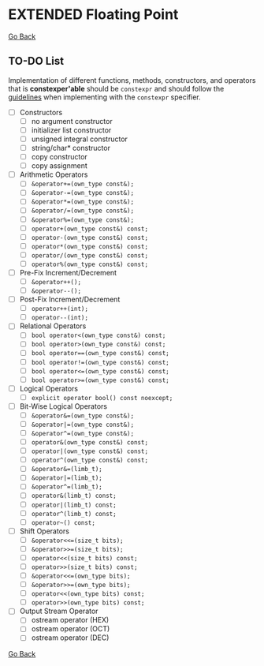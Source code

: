 # **EXTENDED Floating Point**

[Go Back](../README.md)

## **TO-DO List**

Implementation of different functions, methods, constructors, and operators that is **constexper'able**
should be `constexpr` and should follow the [guidelines](https://en.cppreference.com/w/cpp/language/constexpr)
when implementing with the `constexpr` specifier.

- [ ] Constructors
    - [ ] no argument constructor
    - [ ] initializer list constructor
    - [ ] unsigned integral constructor
    - [ ] string/char* constructor
    - [ ] copy constructor
    - [ ] copy assignment

- [ ] Arithmetic Operators
    - [ ] `&operator+=(own_type const&);`
    - [ ] `&operator-=(own_type const&);`
    - [ ] `&operator*=(own_type const&);`
    - [ ] `&operator/=(own_type const&);`
    - [ ] `&operator%=(own_type const&);`
    - [ ] `operator+(own_type const&) const;`
    - [ ] `operator-(own_type const&) const;`
    - [ ] `operator*(own_type const&) const;`
    - [ ] `operator/(own_type const&) const;`
    - [ ] `operator%(own_type const&) const;`

- [ ] Pre-Fix Increment/Decrement
    - [ ] `&operator++();`
    - [ ] `&operator--();`

- [ ] Post-Fix Increment/Decrement
    - [ ] `operator++(int);`
    - [ ] `operator--(int);`

- [ ] Relational Operators
    - [ ] `bool operator<(own_type const&) const;`
    - [ ] `bool operator>(own_type const&) const;`
    - [ ] `bool operator==(own_type const&) const;`
    - [ ] `bool operator!=(own_type const&) const;`
    - [ ] `bool operator<=(own_type const&) const;`
    - [ ] `bool operator>=(own_type const&) const;`

- [ ] Logical Operators
    - [ ] `explicit operator bool() const noexcept;`

- [ ] Bit-Wise Logical Operators
    - [ ] `&operator&=(own_type const&);`
    - [ ] `&operator|=(own_type const&);`
    - [ ] `&operator^=(own_type const&);`
    - [ ] `operator&(own_type const&) const;`
    - [ ] `operator|(own_type const&) const;`
    - [ ] `operator^(own_type const&) const;`
    - [ ] `&operator&=(limb_t);`
    - [ ] `&operator|=(limb_t);`
    - [ ] `&operator^=(limb_t);`
    - [ ] `operator&(limb_t) const;`
    - [ ] `operator|(limb_t) const;`
    - [ ] `operator^(limb_t) const;`
    - [ ] `operator~() const;`

- [ ] Shift Operators
    - [ ] `&operator<<=(size_t bits);`
    - [ ] `&operator>>=(size_t bits);`
    - [ ] `operator<<(size_t bits) const;`
    - [ ] `operator>>(size_t bits) const;`
    - [ ] `&operator<<=(own_type bits);`
    - [ ] `&operator>>=(own_type bits);`
    - [ ] `operator<<(own_type bits) const;`
    - [ ] `operator>>(own_type bits) const;`

- [ ] Output Stream Operator
    - [ ] ostream operator (HEX)
    - [ ] ostream operator (OCT)
    - [ ] ostream operator (DEC)

[Go Back](../README.md)
